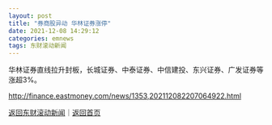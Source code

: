 ```yaml
---
layout: post
title: "券商股异动 华林证券涨停"
date: 2021-12-08 14:29:12
categories: emnews
tags: 东财滚动新闻
---
```


华林证券直线拉升封板，长城证券、中泰证券、中信建投、东兴证券、广发证券等涨超3%。

<http://finance.eastmoney.com/news/1353,202112082207064922.html>

[返回东财滚动新闻](//finews.withounder.com/emnews/)｜[返回首页](//finews.withounder.com/)